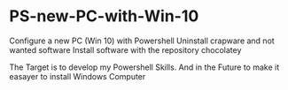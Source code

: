 # PS-new-PC-with-Win-10
Configure a new PC (Win 10) with Powershell
Uninstall crapware and not wanted software
Install software with the repository chocolatey

The Target is to develop my Powershell Skills.
And in the Future to make it easayer to install Windows Computer
